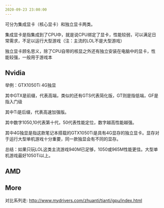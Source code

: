 ```yaml
---
2020-09-23 23:00:00
---
```







可分为集成显卡（核心显卡）和独立显卡两类。 

集成显卡是指集成到了CPU中，就是说CPU绑定了显卡，性能较弱，可以满足日常需求，不足以运行大型游戏（注：主流的LOL不是大型游戏） 

独立显卡顾名思义，除了CPU自带的核显之外还有独立安装在电脑中的显卡，性能较强，一般用于游戏本 


## Nvidia



举例：GTX1050Ti 4G独显 

其中GTX是前缀，代表高端，类似的还有GTS代表简化版，GT则是指低端，GF是指入门级

其中Ti是后缀，代表高速加强版。

其中数字1050,10代表第十代，50代表性能定位，数字越高性能越强。

其中4G独显是指这款笔记本搭载的GTX1050Ti是具有4G显存的独立显卡。显存对于运行大型单机游戏十分重要，同一款独显会有不同的显存。

总结：如果只玩LOL这类主流游戏940M已足够，1050或965M性能更佳。大型单机游戏最好1050Ti以上。










## AMD







## More

对比系列走: http://www.mydrivers.com/zhuanti/tianti/gpu/index.html
